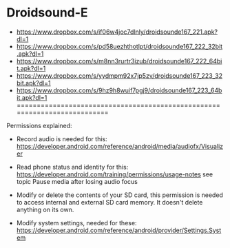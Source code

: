Droidsound-E 
============
* https://www.dropbox.com/s/if06w4joc7dlnly/droidsounde167_221.apk?dl=1
* https://www.dropbox.com/s/pd58uezhthotlpt/droidsounde167_222_32bit.apk?dl=1
* https://www.dropbox.com/s/m8nn3rurtr3izub/droidsounde167_222_64bit.apk?dl=1
* https://www.dropbox.com/s/yydmpm92x7jp5zv/droidsounde167_223_32bit.apk?dl=1
* https://www.dropbox.com/s/9hz9h8wuif7pgj9/droidsounde167_223_64bit.apk?dl=1
==========================================================================

Permissions explained:
* Record audio is needed for this: https://developer.android.com/reference/android/media/audiofx/Visualizer

* Read phone status and identity for this: https://developer.android.com/training/permissions/usage-notes 
see topic Pause media after losing audio focus

* Modify or delete the contents of your SD card, this permission is needed to access internal and external SD card memory. It doesn't delete anything on its own.

* Modify system settings, needed for these: https://developer.android.com/reference/android/provider/Settings.System

